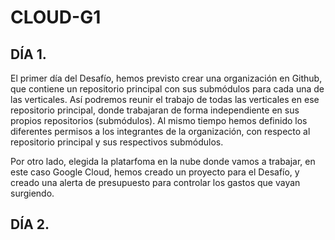 # CLOUD-G1

## DÍA 1.

El primer día del Desafío, hemos previsto crear una organización en Github, que contiene un repositorio principal con sus  submódulos para cada una de las verticales. Así podremos reunir el trabajo de todas las verticales en ese repositorio principal, donde trabajaran de forma independiente en sus propios repositorios (submódulos). Al mismo tiempo hemos definido los diferentes permisos a los integrantes de la organización, con respecto al repositorio principal y sus respectivos submódulos.

Por otro lado, elegida la platarfoma en la nube donde vamos a trabajar, en este caso Google Cloud, hemos creado un proyecto para el Desafío, y creado una alerta de presupuesto para controlar los gastos que vayan surgiendo.

## DÍA 2.

